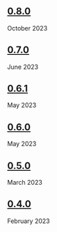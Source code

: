 ## [0.8.0](0.8.0.md)

October 2023

## [0.7.0](0.7.0.md)

June 2023

## [0.6.1](0.6.1.md)

May 2023

## [0.6.0](0.6.0.md)

May 2023

## [0.5.0](0.5.0.md)

March 2023

## [0.4.0](0.4.0.md)

February 2023

